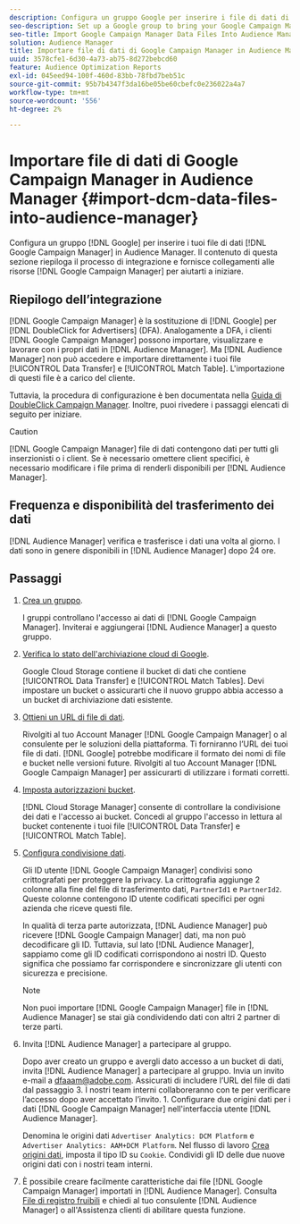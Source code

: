 ```yaml
---
description: Configura un gruppo Google per inserire i file di dati di Google Campaign Manager in Audience Manager. Il contenuto di questa sezione riepiloga il processo di integrazione e fornisce collegamenti alle risorse di Google Campaign Manager per aiutarti a iniziare.
seo-description: Set up a Google group to bring your Google Campaign Manager data files into Audience Manager. The content in this section summarizes the integration process and provides you with links to Google Campaign Manager resources to help you get started.
seo-title: Import Google Campaign Manager Data Files Into Audience Manager
solution: Audience Manager
title: Importare file di dati di Google Campaign Manager in Audience Manager
uuid: 3578cfe1-6d30-4a73-ab75-8d272bebcd60
feature: Audience Optimization Reports
exl-id: 045eed94-100f-460d-83bb-78fbd7beb51c
source-git-commit: 95b7b4347f3da16be05be60cbefc0e236022a4a7
workflow-type: tm+mt
source-wordcount: '556'
ht-degree: 2%

---
```


# Importare file di dati di Google Campaign Manager in Audience Manager {#import-dcm-data-files-into-audience-manager}

Configura un gruppo [!DNL Google] per inserire i tuoi file di dati [!DNL Google Campaign Manager] in Audience Manager. Il contenuto di questa sezione riepiloga il processo di integrazione e fornisce collegamenti alle risorse [!DNL Google Campaign Manager] per aiutarti a iniziare.

## Riepilogo dell’integrazione

[!DNL Google Campaign Manager] è la sostituzione di [!DNL Google] per [!DNL DoubleClick for Advertisers] (DFA). Analogamente a DFA, i clienti [!DNL Google Campaign Manager] possono importare, visualizzare e lavorare con i propri dati in [!DNL Audience Manager]. Ma [!DNL Audience Manager] non può accedere e importare direttamente i tuoi file [!UICONTROL Data Transfer] e [!UICONTROL Match Table]. L&#39;importazione di questi file è a carico del cliente.

Tuttavia, la procedura di configurazione è ben documentata nella [Guida di DoubleClick Campaign Manager](https://support.google.com/dcm/partner/answer/2941575?hl=en&ref_topic=6107456). Inoltre, puoi rivedere i passaggi elencati di seguito per iniziare.

>[!CAUTION]
>
>[!DNL Google Campaign Manager] file di dati contengono dati per tutti gli inserzionisti o i client. Se è necessario omettere client specifici, è necessario modificare i file prima di renderli disponibili per [!DNL Audience Manager].

## Frequenza e disponibilità del trasferimento dei dati

[!DNL Audience Manager] verifica e trasferisce i dati una volta al giorno. I dati sono in genere disponibili in [!DNL Audience Manager] dopo 24 ore.

## Passaggi

1. [Crea un gruppo](https://support.google.com/dcm/partner/answer/3370419?hl=en&ref_topic=6107456).

   I gruppi controllano l&#39;accesso ai dati di [!DNL Google Campaign Manager]. Inviterai e aggiungerai [!DNL Audience Manager] a questo gruppo.

1. [Verifica lo stato dell&#39;archiviazione cloud di Google](https://support.google.com/dcm/partner/answer/3370481?hl=en&ref_topic=6107456).

   Google Cloud Storage contiene il bucket di dati che contiene [!UICONTROL Data Transfer] e [!UICONTROL Match Tables]. Devi impostare un bucket o assicurarti che il nuovo gruppo abbia accesso a un bucket di archiviazione dati esistente.

1. [Ottieni un URL di file di dati](https://support.google.com/dcm/partner/answer/3370482?hl=en&ref_topic=6107456).

   Rivolgiti al tuo Account Manager [!DNL Google Campaign Manager] o al consulente per le soluzioni della piattaforma. Ti forniranno l’URL dei tuoi file di dati. [!DNL Google] potrebbe modificare il formato dei nomi di file e bucket nelle versioni future. Rivolgiti al tuo Account Manager [!DNL Google Campaign Manager] per assicurarti di utilizzare i formati corretti.

1. [Imposta autorizzazioni bucket](https://cloud.google.com/storage/docs/cloud-console?csw=1#_bucketpermission).

   [!DNL Cloud Storage Manager] consente di controllare la condivisione dei dati e l&#39;accesso ai bucket. Concedi al gruppo l&#39;accesso in lettura al bucket contenente i tuoi file [!UICONTROL Data Transfer] e [!UICONTROL Match Table].

1. [Configura condivisione dati](https://support.google.com/dcm/partner/answer/6206106?hl=en).

   Gli ID utente [!DNL Google Campaign Manager] condivisi sono crittografati per proteggere la privacy. La crittografia aggiunge 2 colonne alla fine del file di trasferimento dati, `PartnerId1` e `PartnerId2`. Queste colonne contengono ID utente codificati specifici per ogni azienda che riceve questi file.

   In qualità di terza parte autorizzata, [!DNL Audience Manager] può ricevere [!DNL Google Campaign Manager] dati, ma non può decodificare gli ID. Tuttavia, sul lato [!DNL Audience Manager], sappiamo come gli ID codificati corrispondono ai nostri ID. Questo significa che possiamo far corrispondere e sincronizzare gli utenti con sicurezza e precisione.

   >[!NOTE]
   >Non puoi importare [!DNL Google Campaign Manager] file in [!DNL Audience Manager] se stai già condividendo dati con altri 2 partner di terze parti.

1. Invita [!DNL Audience Manager] a partecipare al gruppo.

   Dopo aver creato un gruppo e avergli dato accesso a un bucket di dati, invita [!DNL Audience Manager] a partecipare al gruppo. Invia un invito e-mail a dfaaam@adobe.com. Assicurati di includere l’URL del file di dati dal passaggio 3. I nostri team interni collaboreranno con te per verificare l’accesso dopo aver accettato l’invito. 1. Configurare due origini dati per i dati [!DNL Google Campaign Manager] nell&#39;interfaccia utente [!DNL Audience Manager].

   Denomina le origini dati `Advertiser Analytics: DCM Platform` e `Advertiser Analytics: AAM+DCM Platform`. Nel flusso di lavoro [Crea origini dati](../../../features/manage-datasources.md#create-data-source), imposta il tipo ID su `Cookie`. Condividi gli ID delle due nuove origini dati con i nostri team interni.

1. È possibile creare facilmente caratteristiche dai file [!DNL Google Campaign Manager] importati in [!DNL Audience Manager]. Consulta [File di registro fruibili](../../../integration/media-data-integration/actionable-log-files.md) e chiedi al tuo consulente [!DNL Audience Manager] o all&#39;Assistenza clienti di abilitare questa funzione.
